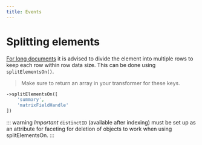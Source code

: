 ```yaml
---
title: Events
---
```

# Splitting elements

[For long documents](https://www.algolia.com/doc/guides/sending-and-managing-data/prepare-your-data/how-to/indexing-long-documents/) it is advised to divide the element into multiple rows to keep each row within row data size. This can be done using `splitElementsOn()`.
> Make sure to return an array in your transformer for these keys.

```php
->splitElementsOn([
    'summary',
    'matrixFieldHandle'
])
```
::: warning *Important*
`distinctID` (available after indexing) must be set up as an attribute for faceting for deletion of objects to work when using splitElementsOn.
:::
